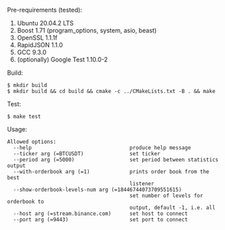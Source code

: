 Pre-requirements (tested):

1. Ubuntu 20.04.2 LTS
2. Boost 1.71 (program_options, system, asio, beast)
3. OpenSSL 1.1.1f
4. RapidJSON 1.1.0
5. GCC 9.3.0
6. (optionally) Google Test 1.10.0-2

Build:
```
$ mkdir build
$ mkdir build && cd build && cmake -c ../CMakeLists.txt -B . && make
```

Test:
```
$ make test
```

Usage:
```
Allowed options:
  --help                                produce help message
  --ticker arg (=BTCUSDT)               set ticker
  --period arg (=5000)                  set period between statistics output
  --with-orderbook arg (=1)             prints order book from the best 
                                        listener
  --show-orderbook-levels-num arg (=18446744073709551615)
                                        set number of levels for orderbook to 
                                        output, default -1, i.e. all
  --host arg (=stream.binance.com)      set host to connect
  --port arg (=9443)                    set port to connect
```
